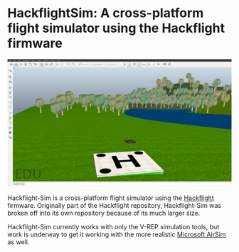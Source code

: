 # HackflightSim: A cross-platform flight simulator using the Hackflight firmware

<img src="hackflight.png">

Hackflight-Sim is a cross-platform flight simulator using the 
<a href="https://github.com/simondlevy/Hackflight">Hackflight</a> firmware.
Originally part of the Hackflight repository, Hackflight-Sim was broken off
into its own repository because of its much larger size.

Hackflight-Sim currently works with only the V-REP simulation tools, but
work is underway to get it working with the more realistic 
<a href="https://github.com/Microsoft/AirSim">Microsoft AirSim</a> as well.


